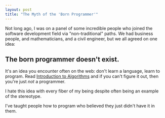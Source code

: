 ```yaml
---
layout: post
title: "The Myth of the 'Born Programmer'"
---
```


Not long ago, I was on a panel of some incredible people who joined the
software development field via "non-traditional" paths. We had business
people, and mathematicians, and a civil engineer, but we all agreed on one 
idea:

## The born programmer doesn't exist.

It's an idea you encounter often on the web: don't learn a language, learn to
program. Read [Introduction to Algorithms](http://amzn.to/2gVPRWa) and if you
can't figure it out, then you're just _not_ a programmer.

I hate this idea with every fiber of my being despite often being an example
of the stereotype.

I've taught people how to program who believed they just didn't have it in
them.
